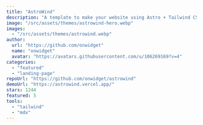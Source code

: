 ```yaml
---
title: "AstroWind"
description: "A template to make your website using Astro + Tailwind CSS."
image: "/src/assets/themes/astrowind-hero.webp"
images:
  - "/src/assets/themes/astrowind.webp"
author:
  url: "https://github.com/onwidget"
  name: "onwidget"
  avatar: "https://avatars.githubusercontent.com/u/106269169?v=4"
categories:
  - "featured"
  - "landing-page"
repoUrl: "https://github.com/onwidget/astrowind"
demoUrl: "https://astrowind.vercel.app/"
stars: 1244
featured: 5
tools:
  - "tailwind"
  - "mdx"
---
```

